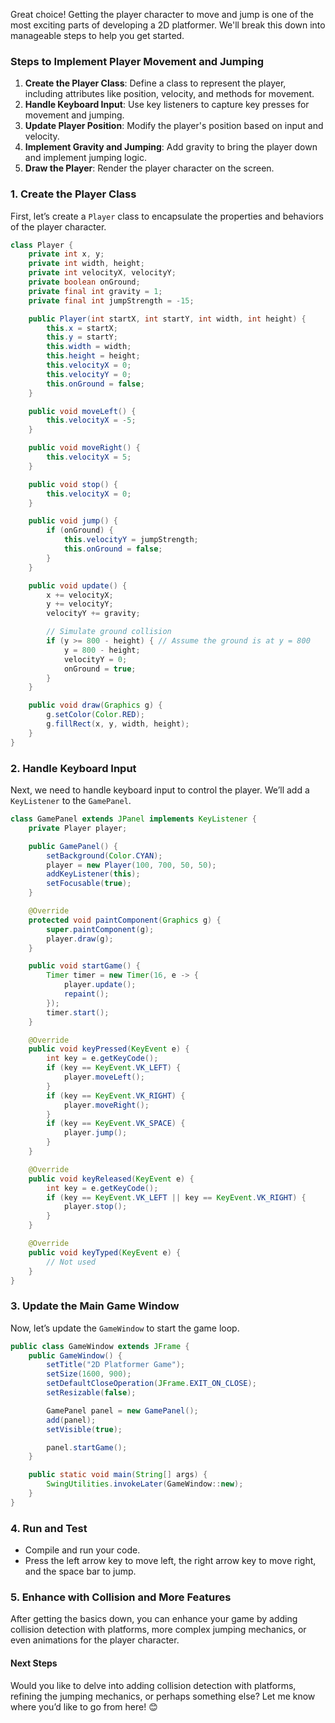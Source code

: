 Great choice! Getting the player character to move and jump is one of the most exciting parts of developing a 2D platformer. We'll break this down into manageable steps to help you get started.

### Steps to Implement Player Movement and Jumping

1. **Create the Player Class**: Define a class to represent the player, including attributes like position, velocity, and methods for movement.
2. **Handle Keyboard Input**: Use key listeners to capture key presses for movement and jumping.
3. **Update Player Position**: Modify the player's position based on input and velocity.
4. **Implement Gravity and Jumping**: Add gravity to bring the player down and implement jumping logic.
5. **Draw the Player**: Render the player character on the screen.

### 1. **Create the Player Class**
First, let’s create a `Player` class to encapsulate the properties and behaviors of the player character.

```java
class Player {
    private int x, y;
    private int width, height;
    private int velocityX, velocityY;
    private boolean onGround;
    private final int gravity = 1;
    private final int jumpStrength = -15;

    public Player(int startX, int startY, int width, int height) {
        this.x = startX;
        this.y = startY;
        this.width = width;
        this.height = height;
        this.velocityX = 0;
        this.velocityY = 0;
        this.onGround = false;
    }

    public void moveLeft() {
        this.velocityX = -5;
    }

    public void moveRight() {
        this.velocityX = 5;
    }

    public void stop() {
        this.velocityX = 0;
    }

    public void jump() {
        if (onGround) {
            this.velocityY = jumpStrength;
            this.onGround = false;
        }
    }

    public void update() {
        x += velocityX;
        y += velocityY;
        velocityY += gravity;

        // Simulate ground collision
        if (y >= 800 - height) { // Assume the ground is at y = 800
            y = 800 - height;
            velocityY = 0;
            onGround = true;
        }
    }

    public void draw(Graphics g) {
        g.setColor(Color.RED);
        g.fillRect(x, y, width, height);
    }
}
```

### 2. **Handle Keyboard Input**
Next, we need to handle keyboard input to control the player. We’ll add a `KeyListener` to the `GamePanel`.

```java
class GamePanel extends JPanel implements KeyListener {
    private Player player;

    public GamePanel() {
        setBackground(Color.CYAN);
        player = new Player(100, 700, 50, 50);
        addKeyListener(this);
        setFocusable(true);
    }

    @Override
    protected void paintComponent(Graphics g) {
        super.paintComponent(g);
        player.draw(g);
    }

    public void startGame() {
        Timer timer = new Timer(16, e -> {
            player.update();
            repaint();
        });
        timer.start();
    }

    @Override
    public void keyPressed(KeyEvent e) {
        int key = e.getKeyCode();
        if (key == KeyEvent.VK_LEFT) {
            player.moveLeft();
        }
        if (key == KeyEvent.VK_RIGHT) {
            player.moveRight();
        }
        if (key == KeyEvent.VK_SPACE) {
            player.jump();
        }
    }

    @Override
    public void keyReleased(KeyEvent e) {
        int key = e.getKeyCode();
        if (key == KeyEvent.VK_LEFT || key == KeyEvent.VK_RIGHT) {
            player.stop();
        }
    }

    @Override
    public void keyTyped(KeyEvent e) {
        // Not used
    }
}
```

### 3. **Update the Main Game Window**
Now, let’s update the `GameWindow` to start the game loop.

```java
public class GameWindow extends JFrame {
    public GameWindow() {
        setTitle("2D Platformer Game");
        setSize(1600, 900);
        setDefaultCloseOperation(JFrame.EXIT_ON_CLOSE);
        setResizable(false);

        GamePanel panel = new GamePanel();
        add(panel);
        setVisible(true);

        panel.startGame();
    }

    public static void main(String[] args) {
        SwingUtilities.invokeLater(GameWindow::new);
    }
}
```

### 4. **Run and Test**
- Compile and run your code.
- Press the left arrow key to move left, the right arrow key to move right, and the space bar to jump.

### 5. **Enhance with Collision and More Features**
After getting the basics down, you can enhance your game by adding collision detection with platforms, more complex jumping mechanics, or even animations for the player character.

#### Next Steps
Would you like to delve into adding collision detection with platforms, refining the jumping mechanics, or perhaps something else? Let me know where you’d like to go from here! 😊